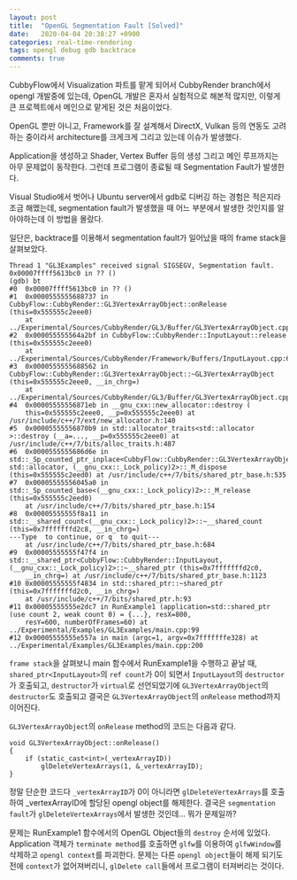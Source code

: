 ```yaml
---
layout: post
title:  "OpenGL Segmentation Fault [Solved]"
date:   2020-04-04 20:38:27 +0900
categories: real-time-rendering
tags: opengl debug gdb backtrace
comments: true  
---
```

CubbyFlow에서 Visualization 파트를 맡게 되어서 CubbyRender branch에서 opengl 개발중에 있는데, 
OpenGL 개발은 혼자서 실험적으로 해본적 많지만, 이렇게 큰 프로젝트에서 메인으로 맡게된 것은 처음이었다.


OpenGL 뿐만 아니고, Framework를 잘 설계해서 DirectX, Vulkan 등의 연동도 고려하는 중이라서 architecture를 크게크게 그리고 있는데 이슈가 발생했다. 


Application을 생성하고 Shader, Vertex Buffer 등의 생성 그리고 메인 루프까지는 아무 문제없이 동작한다.
그런데 프로그램이 종료될 때 Segmentation Fault가 발생한다. 
 

Visual Studio에서 벗어나 Ubuntu server에서 gdb로 디버깅 하는 경험은 적은지라 조금 해멨는데, segmentation fault가 발생했을 때 어느 부분에서 발생한 것인지를 알아야하는데 이 방법을 몰랐다.
 

일단은, backtrace를 이용해서 segmentation fault가 일어났을 때의 frame stack을 살펴보았다.
```
Thread 1 "GL3Examples" received signal SIGSEGV, Segmentation fault.
0x00007ffff5613bc0 in ?? ()
(gdb) bt
#0  0x00007ffff5613bc0 in ?? ()
#1  0x0000555555688737 in CubbyFlow::CubbyRender::GL3VertexArrayObject::onRelease (this=0x555555c2eee0)
    at ../Experimental/Sources/CubbyRender/GL3/Buffer/GL3VertexArrayObject.cpp:57
#2  0x000055555564a2bf in CubbyFlow::CubbyRender::InputLayout::release (this=0x555555c2eee0)
    at ../Experimental/Sources/CubbyRender/Framework/Buffers/InputLayout.cpp:66
#3  0x0000555555688562 in CubbyFlow::CubbyRender::GL3VertexArrayObject::~GL3VertexArrayObject (this=0x555555c2eee0, __in_chrg=)
    at ../Experimental/Sources/CubbyRender/GL3/Buffer/GL3VertexArrayObject.cpp:33
#4  0x00005555556871eb in __gnu_cxx::new_allocator::destroy (
    this=0x555555c2eee0, __p=0x555555c2eee0) at /usr/include/c++/7/ext/new_allocator.h:140
#5  0x00005555556870b9 in std::allocator_traits<std::allocator >::destroy (__a=..., __p=0x555555c2eee0) at /usr/include/c++/7/bits/alloc_traits.h:487
#6  0x0000555555686d6e in std::_Sp_counted_ptr_inplace<CubbyFlow::CubbyRender::GL3VertexArrayObject, std::allocator, (__gnu_cxx::_Lock_policy)2>::_M_dispose (this=0x555555c2eed0) at /usr/include/c++/7/bits/shared_ptr_base.h:535
#7  0x00005555556045a0 in std::_Sp_counted_base<(__gnu_cxx::_Lock_policy)2>::_M_release (this=0x555555c2eed0)
    at /usr/include/c++/7/bits/shared_ptr_base.h:154
#8  0x00005555555f8a11 in std::__shared_count<(__gnu_cxx::_Lock_policy)2>::~__shared_count (this=0x7fffffffd2c8, __in_chrg=)
---Type  to continue, or q  to quit---
    at /usr/include/c++/7/bits/shared_ptr_base.h:684
#9  0x00005555555f47f4 in std::__shared_ptr<CubbyFlow::CubbyRender::InputLayout, (__gnu_cxx::_Lock_policy)2>::~__shared_ptr (this=0x7fffffffd2c0, 
    __in_chrg=) at /usr/include/c++/7/bits/shared_ptr_base.h:1123
#10 0x00005555555f4834 in std::shared_ptr::~shared_ptr (this=0x7fffffffd2c0, __in_chrg=)
    at /usr/include/c++/7/bits/shared_ptr.h:93
#11 0x00005555555e2dc7 in RunExample1 (application=std::shared_ptr (use count 2, weak count 0) = {...}, resX=800, 
    resY=600, numberOfFrames=60) at ../Experimental/Examples/GL3Examples/main.cpp:99
#12 0x00005555555e557a in main (argc=1, argv=0x7fffffffe328) at ../Experimental/Examples/GL3Examples/main.cpp:200
```
`frame stack`을 살펴보니 main 함수에서 RunExample1을 수행하고 끝날 때, `shared_ptr<InputLayout>`의 `ref count`가 0이 되면서 `InputLayout`의 `destructor`가 호출되고, `destructor`가 `virtual`로 선언되었기에 `GL3VertexArrayObject`의 `destructor`도 호출되고 결국은 `GL3VertexArrayObject`의 `onRelease` method까지 이어진다. 

`GL3VertexArrayObject`의 `onRelease` method의 코드는 다음과 같다.
```[c++]
void GL3VertexArrayObject::onRelease() 
{
    if (static_cast<int>(_vertexArrayID))
        glDeleteVertexArrays(1, &_vertexArrayID);
}
```
정말 단순한 코드다 `_vertexArrayID`가 0이 아니라면 `glDeleteVertexArrays`를 호출하여 _vertexArrayID에 할당된 opengl object를 해제한다. 결국은 `segmentation fault`가 `glDeleteVertexArrays`에서 발생한 것인데... 뭐가 문제일까?

문제는 RunExample1 함수에서의 OpenGL Object들의 `destroy` 순서에 있었다. 
Application 객체가 `terminate method`를 호출하면 `glfw`를 이용하여 `glfwWindow`를 삭제하고 `opengl context`를 파괴한다.
문제는 다른 `opengl object`들이 해제 되기도 전에 `context`가 없어져버리니, `glDelete call`들에서 프로그램이 터져버리는 것이다.